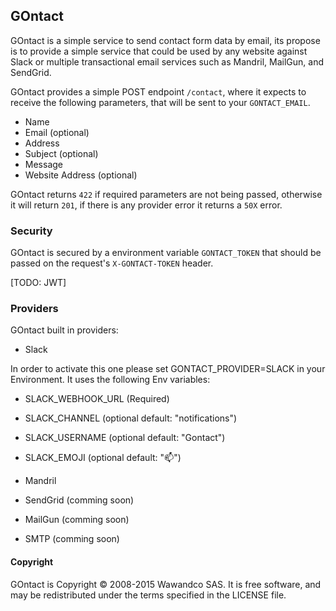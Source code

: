 ## GOntact

GOntact is a simple service to send contact form data by email, its propose is to provide a simple service that could be used by any website against Slack or multiple transactional email services such as Mandril, MailGun, and SendGrid.

GOntact provides a simple POST endpoint `/contact`, where it expects to receive the following parameters, that will be sent to your `GONTACT_EMAIL`.

- Name
- Email (optional)
- Address
- Subject (optional)
- Message
- Website Address (optional)

GOntact returns `422` if required parameters are not being passed, otherwise it will return `201`, if there is any provider error it returns a `50X` error.

### Security

GOntact is secured by a environment variable `GONTACT_TOKEN` that should be passed on the request's `X-GONTACT-TOKEN` header.

[TODO: JWT]

### Providers

GOntact built in providers:

- Slack

In order to activate this one please set GONTACT_PROVIDER=SLACK in your Environment.
It uses the following Env variables:

  - SLACK_WEBHOOK_URL (Required)
  - SLACK_CHANNEL (optional default: "notifications")
  - SLACK_USERNAME (optional default: "Gontact")
  - SLACK_EMOJI (optional default: ":mailbox:")

- Mandril
- SendGrid (comming soon)
- MailGun (comming soon)
- SMTP (comming soon)

#### Copyright
GOntact is Copyright © 2008-2015 Wawandco SAS. It is free software, and may be redistributed under the terms specified in the LICENSE file.
